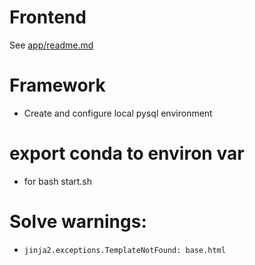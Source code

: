 # Frontend
See [app/readme.md](https://github.com/ephemer1s/ece1779h-a1/blob/frontend/app/readme.md)

# Framework
* Create and configure local pysql environment

# export conda to environ var
* for bash start.sh

# Solve warnings:
* `jinja2.exceptions.TemplateNotFound: base.html`